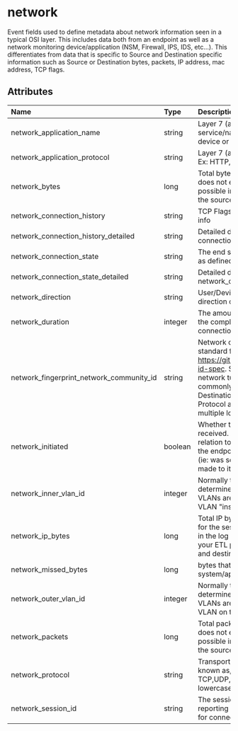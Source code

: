 # network

Event fields used to define metadata about network information seen in a typical OSI layer. This includes data both from an endpoint as well as a network monitoring device/application (NSM, Firewall, IPS, IDS, etc...). This differentiates from data that is specific to Source and Destination specific information such as Source or Destination bytes, packets, IP address, mac address, TCP flags.

## Attributes

| Name | Type | Description | Sample Value |
|:---|:---|:---|:---|
 | network_application_name | string | Layer 7 (application) name specific to service/name/software as provided by a device or user | ```google-drive``` |
 | network_application_protocol | string | Layer 7 (application) in the OSI model. Ex: HTTP,SMB,FTP,SSH, etc. | ```HTTP``` |
 | network_bytes | long | Total bytes for the session. If this field does not exist in the log source, then its possible in your ETL pipeline to combine the source and destination bytes | ```102034``` |
 | network_connection_history | string | TCP Flags and other potential IP header info | `````` |
 | network_connection_history_detailed | string | Detailed description of the information in connection_history | `````` |
 | network_connection_state | string | The end state of the session/connection as defined in short abbreviation | `````` |
 | network_connection_state_detailed | string | Detailed description of the information in network_connection_state | `````` |
 | network_direction | string | User/Device defined name of the direction of the connection | ```outbound``` |
 | network_duration | integer | The amount of time, in millisecond, for the completion of the network session or connection. | ```1500``` |
 | network_fingerprint_network_community_id | string | Network community ID as outlined by the standard from https://github.com/corelight/community-id-spec. Standardized hashing of network tuple. The combination, most commonly, of Source IP, Source Port, Destination IP, Destination Port, and IP Protocol allows pivoting between multiple log types | ```1:EeVyZ07VGj1n0rld+xCLFdM+u8M=``` |
 | network_initiated | boolean | Whether the session was initiated or received. Most commonly used in relation to an endpoint/device. False = the endpoint did not initiate the session (ie: was scanned or RDP connection made to it) | ```TRUE``` |
 | network_inner_vlan_id | integer | Normally the VLAN can not be determined as source/destination and VLANs are stacked/wrapped. This is the VLAN "inside" | ```150``` |
 | network_ip_bytes | long | Total IP bytes, according to ip headers, for the session. If this field does not exist in the log source, then its possible in your ETL pipeline to combine the source and destination bytes | ```14564``` |
 | network_missed_bytes | long | bytes that a network sensor or other system/application may have missed | ```5``` |
 | network_outer_vlan_id | integer | Normally the VLAN can not be determined as source/destination and VLANs are stacked/wrapped. This is the VLAN on the "outside" | ```160``` |
 | network_packets | long | Total packets for the session. If this field does not exist in the log source, then its possible in your ETL pipeline to combine the source and destination packets | ```143``` |
 | network_protocol | string | Transport layer in the OSI model. Also known as, IP Protocol. Ex: TCP,UDP,ICMP,ICMP-v6, etc. Convert to lowercase | ```tcp``` |
 | network_session_id | string | The session identifier as reported by the reporting device. Typically, not available for connections. | ```S198_13_1_27_12321_D205_13_1_27_443_0012``` |
